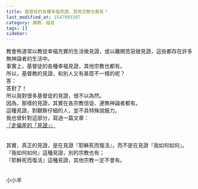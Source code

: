 ```yaml
---
title: 基督徒的各種幸福見證，其他宗教也都有？
last_modified_at: 1547993107
category: 護教、福音
tags: []
sidebar: 
---
```


<p>教會佈道常以教徒幸福充實的生活做見證，或以離開苦惡做見證，這些都存在許多無神論者的生活中。<br/>事實上，基督徒的各種幸福見證，其他宗教也都有。<br/>所以，基督教的見證，和別人又有甚麼不一樣的呢？<br/><!--more-->答：<br/>答對了！<br/>所以我對很多基督徒的見證，很不以為然。<br/>因為，那樣的見證，其實在各宗教信徒、連無神論者都有。<br/>這種見證，對觀察仔細的人，並不具特殊說服力。<br/>我也曾針對這部分，寫過一篇文章：<br/><a href="/posts/269192628">『走偏差的「見證」』</a><br/><br/><br/>其實，真正的見證，是在見證『耶穌死而復活』，而不是在見證『我如何如何』。<br/>『我如何如何』這種見證，別的宗教也有；<br/>『耶穌死而復活』這種見證，其他宗教一定不會有。<br/><br/><br/>小小羊<br/>
</p>